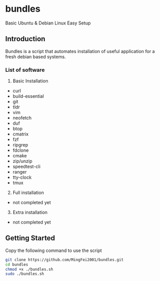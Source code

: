 # bundles
Basic Ubuntu &amp; Debian Linux Easy Setup

## Introduction

Bundles is a script that automates installation of useful application for a fresh debian based systems.

### List of software
1. Basic Installation
- curl
- build-essential
- git
- tldr
- vim
- neofetch
- duf
- btop
- cmatrix
- fzf
- ripgrep
- fdclone
- cmake 
- zip/unzip
- speedtest-cli
- ranger
- tty-clock
- tmux

2. Full installation
- not completed yet

3. Extra installation
- not completed yet

## Getting Started
Copy the following command to use the script

```bash
git clone https://github.com/MingFei2001/bundles.git
cd bundles
chmod +x ./bundles.sh
sudo ./bundles.sh
```
